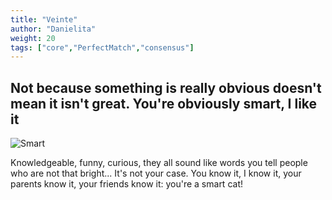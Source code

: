 ```yaml
---
title: "Veinte"
author: "Danielita"
weight: 20
tags: ["core","PerfectMatch","consensus"]
---
```

## Not because something is really obvious doesn't mean it isn't great. You're obviously smart, I like it

![Smart](/images/intelligence.jpg#center)

Knowledgeable, funny, curious, they all sound like words you tell people who are not that bright... It's not your case. You know it, I know it, your parents know it, your friends know it: you're a smart cat!